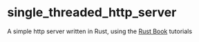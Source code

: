 # single_threaded_http_server
A simple http server written in Rust, using the [Rust Book](https://doc.rust-lang.org/book/ch20-01-single-threaded.html) tutorials
